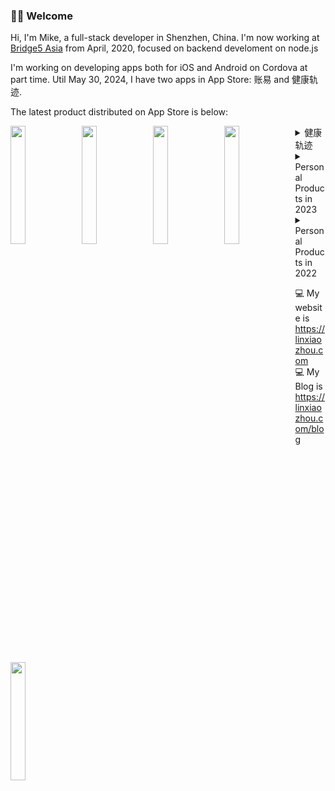 ### 🎉🎉 Welcome

Hi, I'm Mike, a full-stack developer in Shenzhen, China. I'm now working at [Bridge5 Asia](https://github.com/bridge5) from April, 2020, focused on backend develoment on node.js

I'm working on developing apps both for iOS and Android on Cordova at part time. Util May 30, 2024, I have two apps in App Store: 账易 and 健康轨迹.

The latest product distributed on App Store is below:

<img align="left" width="22%" src="https://github.com/KKDestiny/KKDestiny/assets/13687360/65113ed4-eb14-4549-a112-cc4276196690">
<img align="left" width="22%" src="https://github.com/KKDestiny/KKDestiny/assets/13687360/dca7dc48-318d-46e3-a48d-5b6af5c1118f">
<img align="left" width="22%" src="https://github.com/KKDestiny/KKDestiny/assets/13687360/09b2e3d6-cd32-4ec3-bce2-2c199671d0cf">
<img align="left" width="22%" src="https://github.com/KKDestiny/KKDestiny/assets/13687360/711cd943-59b1-400c-9411-751de6c7db1b">
<img align="left" width="22%" src="https://github.com/KKDestiny/KKDestiny/assets/13687360/e95a6ec5-b774-4cca-ad2d-d28b99b2aa4c">


<details>
  <summary>健康轨迹</summary>
<img align="left" width="22%" src="https://github.com/KKDestiny/KKDestiny/assets/13687360/65113ed4-eb14-4549-a112-cc4276196690">
<img align="left" width="22%" src="https://github.com/KKDestiny/KKDestiny/assets/13687360/dca7dc48-318d-46e3-a48d-5b6af5c1118f">
<img align="left" width="22%" src="https://github.com/KKDestiny/KKDestiny/assets/13687360/09b2e3d6-cd32-4ec3-bce2-2c199671d0cf">
<img align="left" width="22%" src="https://github.com/KKDestiny/KKDestiny/assets/13687360/711cd943-59b1-400c-9411-751de6c7db1b">
<img align="left" width="22%" src="https://github.com/KKDestiny/KKDestiny/assets/13687360/784a1542-2b4b-41da-8902-0b7f7e02fff7">
<img align="left" width="22%" src="https://github.com/KKDestiny/KKDestiny/assets/13687360/fc1a3651-9ba4-4413-87bd-1510ab26c0fb">

<img align="left" width="22%" src="https://github.com/KKDestiny/KKDestiny/assets/13687360/02872dd4-645a-4628-a19d-3fd698f58c66">
<img align="left" width="22%" src="https://github.com/KKDestiny/KKDestiny/assets/13687360/21772320-ec68-490e-a431-c37964af5c7a">
<img align="left" width="22%" src="https://github.com/KKDestiny/KKDestiny/assets/13687360/b6792272-316f-4c8d-9c3b-6c2bdf0de15e">
<img align="left" width="22%" src="https://github.com/KKDestiny/KKDestiny/assets/13687360/b722ef4a-aaa5-491d-85cf-780ff69c2b08">
<img align="left" width="22%" src="https://github.com/KKDestiny/KKDestiny/assets/13687360/baff4e0f-be46-411a-b203-d3d7ac46e32f">
<img align="left" width="22%" src="https://github.com/KKDestiny/KKDestiny/assets/13687360/e95a6ec5-b774-4cca-ad2d-d28b99b2aa4c">

</details>

<details>
  <summary>Personal Products in 2023</summary>

I have some personal products developing at part time as below.

<img align="left" width="22%" src="https://github.com/KKDestiny/KKDestiny/assets/13687360/b2f933b7-0b09-4458-80b9-26ba53651f59">
<img align="left" width="22%" src="https://github.com/KKDestiny/KKDestiny/assets/13687360/6c207338-935a-4811-8fd0-ac5e8d04711e">
<img align="left" width="22%" src="https://github.com/KKDestiny/KKDestiny/assets/13687360/578d6308-1868-4d5c-a1c7-72f4c9aa5e2a">
<img width="22%" src="https://github.com/KKDestiny/KKDestiny/assets/13687360/5653304e-8229-4466-b252-df639d7757b0">


<img align="left" width="22%" src="https://github.com/KKDestiny/KKDestiny/assets/13687360/1c194ded-435d-4895-8ba5-57b69ecb101d">
<img align="left" width="22%" src="https://github.com/KKDestiny/KKDestiny/assets/13687360/f476111f-85fe-452a-83cf-e28161e48ec7">
<img align="left" width="22%" src="https://github.com/KKDestiny/KKDestiny/assets/13687360/2c551b27-490e-470b-841c-a02fdd4f96e7">
<img width="22%" src="https://github.com/KKDestiny/KKDestiny/assets/13687360/4ead71de-75b4-4bae-a09e-d36fcbf3bfa6">

</details>


<details>
  <summary>Personal Products in 2022</summary>

I believe softwares can give us lots of conveniences in work and life and save my time, that's why I developed apps or websites in needed. Last year, with my wife pregnant and then the birth of my son, I have finished some apps:

[<img align="left" width="22%" src="https://user-images.githubusercontent.com/13687360/191050645-0fdf2a23-f737-4d9e-b099-aec3412affb4.png">](https://github.com/KKDestiny/KKDestiny/blob/main/babycare.md)
[<img align="left" width="22%" src="https://user-images.githubusercontent.com/13687360/191050183-1768b177-e7ed-489c-a3e6-97fc96cfb02b.png">](https://github.com/KKDestiny/KKDestiny/blob/main/task-junkman.md)
[<img align="left" width="22%" src="https://user-images.githubusercontent.com/13687360/191051372-11c533f0-bce8-440e-a3e7-9a71c73fc3fe.png">](https://github.com/KKDestiny/KKDestiny/blob/main/lonely-island-note.md)
[<img  width="22%" src="https://user-images.githubusercontent.com/13687360/191052154-072eab1c-459a-4ff9-93d9-b963e2c10325.png">](https://github.com/KKDestiny/KKDestiny/blob/main/better-pregnancy.md)


- <img height="20" src="https://user-images.githubusercontent.com/13687360/191022438-c2ee3713-d5b0-461a-a62d-8446c1058359.png"> **Babycare(宝护)**：*A tool for newborn's parents. Can help to estimate next feeding and changing diaper of the baby*. [README](https://github.com/KKDestiny/KKDestiny/blob/main/babycare.md)
- <img height="20" src="https://user-images.githubusercontent.com/13687360/191022642-0e681131-c574-4430-a5a9-7cfae7c53df6.png"> **Task Junkman(拾者)**：*A task manager based on PDCA. A github plugin is built-in this app*. More information will be updated soon(I hope so😄).
- <img height="20" src="https://user-images.githubusercontent.com/13687360/191022568-9394e957-7cc5-43cd-824a-23e0d1882d1e.png"> **Lonely Island Note(孤岛笔记)**：*A note app based on markdown. I offer a watch board based on any article you created. Also, a onelib(my personal knowledge sharing website) plugin is built-in this app*. This app will be shared later.
- <img height="20" src="https://user-images.githubusercontent.com/13687360/191024082-32ae9ef8-9692-4a4b-a107-05a08e81a6ca.png"> **Better Pregnancy(好孕)**：*You will get many medical reports after pregnancy since you will go to hospital almost every month. So I make this app to manage all reports. Weight and blood pressure shoule be monitored strictly, so this app does*. This app will be shared later as well.

</details>


💻 My website is https://linxiaozhou.com
<br>
💻 My Blog is https://linxiaozhou.com/blog



